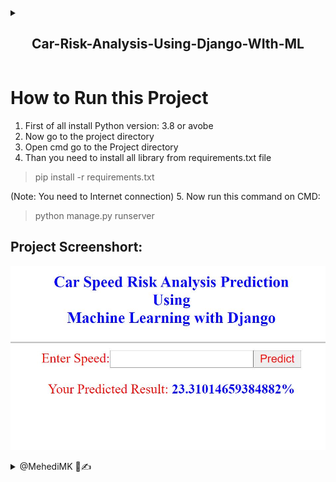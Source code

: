 <details> 
  <summary><h2 align='center'> Car-Risk-Analysis-Using-Django-WIth-ML</h1></summary>
  <p>Car Speed Risk Analysis Prediction Using Linear Regression Machine Learning with Django</p>
</details>


# How to Run this Project

1. First of all install Python version: 3.8 or avobe
2. Now go to the project directory
3. Open cmd go to the Project directory
4. Than you need to install all library from requirements.txt file
> pip install -r requirements.txt

(Note: You need to Internet connection)
5. Now run this command on CMD:
> python manage.py runserver

## Project Screenshort:
![Project Screenshort](./Screenshort.JPG)


<details> 
  <summary>@MehediMK 👋✍</summary>
  <p>Thank you!</p>
</details>

